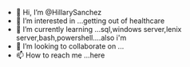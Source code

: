 - 👋 Hi, I’m @HillarySanchez
- 👀 I’m interested in ...getting out of healthcare
- 🌱 I’m currently learning ...sql,windows server,lenix server,bash,powershell....also i'm 
- 💞️ I’m looking to collaborate on ...
- 📫 How to reach me ...here

<!---
hillysanch/hillysanch is a ✨ special ✨ repository because its `README.md` (this file) appears on your GitHub profile.
You can click the Preview link to take a look at your changes.
--->
